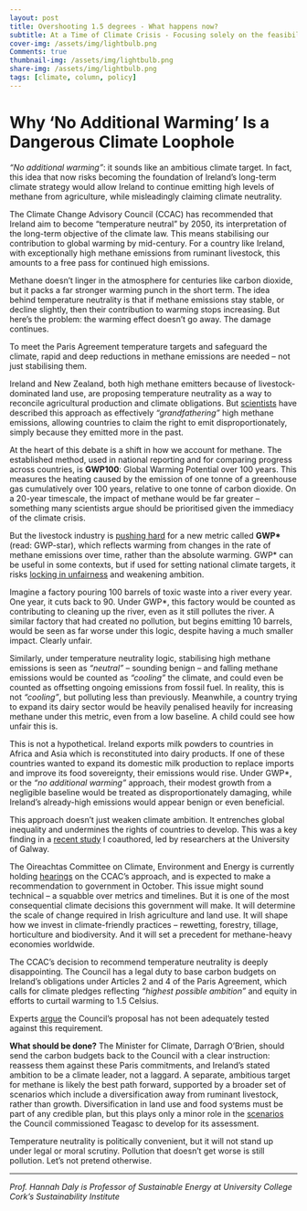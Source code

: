 ```yaml
---
layout: post
title: Overshooting 1.5 degrees - What happens now? 
subtitle: At a Time of Climate Crisis - Focusing solely on the feasibility of 1.5 risks paralysis; instead, debate should centre on how to reduce warming and prepare for large-scale carbon drawdown
cover-img: /assets/img/lightbulb.png
Comments: true
thumbnail-img: /assets/img/lightbulb.png
share-img: /assets/img/lightbulb.png
tags: [climate, column, policy]
---
```

# Why ‘No Additional Warming’ Is a Dangerous Climate Loophole

*“No additional warming”*: it sounds like an ambitious climate target. In fact, this idea that now risks becoming the foundation of Ireland’s long-term climate strategy would allow Ireland to continue emitting high levels of methane from agriculture, while misleadingly claiming climate neutrality.

The Climate Change Advisory Council (CCAC) has recommended that Ireland aim to become “temperature neutral” by 2050, its interpretation of the long-term objective of the climate law. This means stabilising our contribution to global warming by mid-century. For a country like Ireland, with exceptionally high methane emissions from ruminant livestock, this amounts to a free pass for continued high emissions.

Methane doesn’t linger in the atmosphere for centuries like carbon dioxide, but it packs a far stronger warming punch in the short term. The idea behind temperature neutrality is that if methane emissions stay stable, or decline slightly, then their contribution to warming stops increasing. But here’s the problem: the warming effect doesn’t go away. The damage continues.

To meet the Paris Agreement temperature targets and safeguard the climate, rapid and deep reductions in methane emissions are needed – not just stabilising them.

Ireland and New Zealand, both high methane emitters because of livestock-dominated land use, are proposing temperature neutrality as a way to reconcile agricultural production and climate obligations. But [scientists](https://biogenicmethane.org/) have described this approach as effectively *“grandfathering”* high methane emissions, allowing countries to claim the right to emit disproportionately, simply because they emitted more in the past.

At the heart of this debate is a shift in how we account for methane. The established method, used in national reporting and for comparing progress across countries, is **GWP100**: Global Warming Potential over 100 years. This measures the heating caused by the emission of one tonne of a greenhouse gas cumulatively over 100 years, relative to one tonne of carbon dioxide. On a 20-year timescale, the impact of methane would be far greater – something many scientists argue should be prioritised given the immediacy of the climate crisis.

But the livestock industry is [pushing hard](https://sentientmedia.org/inside-big-ags-plan-to-hide-its-climate-impact/) for a new metric called **GWP\*** (read: GWP-star), which reflects warming from changes in the rate of methane emissions over time, rather than the absolute warming. GWP\* can be useful in some contexts, but if used for setting national climate targets, it risks [locking in unfairness](https://iopscience.iop.org/article/10.1088/1748-9326/ab4928) and weakening ambition.

Imagine a factory pouring 100 barrels of toxic waste into a river every year. One year, it cuts back to 90. Under GWP\*, this factory would be counted as contributing to cleaning up the river, even as it still pollutes the river. A similar factory that had created no pollution, but begins emitting 10 barrels, would be seen as far worse under this logic, despite having a much smaller impact. Clearly unfair.

Similarly, under temperature neutrality logic, stabilising high methane emissions is seen as *“neutral”* – sounding benign – and falling methane emissions would be counted as *“cooling”* the climate, and could even be counted as offsetting ongoing emissions from fossil fuel. In reality, this is not *“cooling”*, but polluting less than previously. Meanwhile, a country trying to expand its dairy sector would be heavily penalised heavily for increasing methane under this metric, even from a low baseline. A child could see how unfair this is.

This is not a hypothetical. Ireland exports milk powders to countries in Africa and Asia which is reconstituted into dairy products. If one of these countries wanted to expand its domestic milk production to replace imports and improve its food sovereignty, their emissions would rise. Under GWP\*, or the *“no additional warming”* approach, their modest growth from a negligible baseline would be treated as disproportionately damaging, while Ireland’s already-high emissions would appear benign or even beneficial.

This approach doesn’t just weaken climate ambition. It entrenches global inequality and undermines the rights of countries to develop. This was a key finding in a [recent study](https://doi.org/10.1088/1748-9326/adf12d) I coauthored, led by researchers at the University of Galway.

The Oireachtas Committee on Climate, Environment and Energy is currently holding [hearings](https://www.oireachtas.ie/en/committees/34/climate-environment-and-energy/) on the CCAC’s approach, and is expected to make a recommendation to government in October. This issue might sound technical – a squabble over metrics and timelines. But it is one of the most consequential climate decisions this government will make. It will determine the scale of change required in Irish agriculture and land use. It will shape how we invest in climate-friendly practices – rewetting, forestry, tillage, horticulture and biodiversity. And it will set a precedent for methane-heavy economies worldwide.

The CCAC’s decision to recommend temperature neutrality is deeply disappointing. The Council has a legal duty to base carbon budgets on Ireland’s obligations under Articles 2 and 4 of the Paris Agreement, which calls for climate pledges reflecting *“highest possible ambition”* and equity in efforts to curtail warming to 1.5 Celsius.

Experts [argue](https://www.postcarbonireland.org/etc/2025/CB-Cy2-Consultation.pdf) the Council’s proposal has not been adequately tested against this requirement.

**What should be done?** The Minister for Climate, Darragh O’Brien, should send the carbon budgets back to the Council with a clear instruction: reassess them against these Paris commitments, and Ireland’s stated ambition to be a climate leader, not a laggard. A separate, ambitious target for methane is likely the best path forward, supported by a broader set of scenarios which include a diversification away from ruminant livestock, rather than growth. Diversification in land use and food systems must be part of any credible plan, but this plays only a minor role in the [scenarios](https://www.climatecouncil.ie/media/CBWG%20Report%20FAPRI%20Model.pdf) the Council commissioned Teagasc to develop for its assessment.

Temperature neutrality is politically convenient, but it will not stand up under legal or moral scrutiny. Pollution that doesn’t get worse is still pollution. Let’s not pretend otherwise.

---

*Prof. Hannah Daly is Professor of Sustainable Energy at University College Cork’s Sustainability Institute*